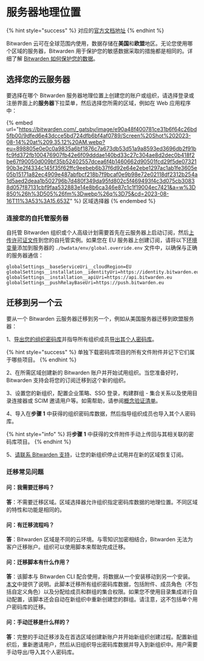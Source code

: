 # 服务器地理位置

{% hint style="success" %}
对应的[官方文档地址](https://bitwarden.com/help/server-geographies/)
{% endhint %}

Bitwarden 云可在全球范围内使用，数据存储在**美国**和**欧盟**地区。无论您使用哪个区域的服务器，Bitwarden 用于保护您的敏感数据采取的措施都是相同的。详细了解 [Bitwarden 如何保护您的数据](storage.md)。

## 选择您的云服务器 <a href="#choose-your-cloud-server" id="choose-your-cloud-server"></a>

要选择在哪个 Bitwarden 服务器地理位置上创建您的账户或组织，请选择登录或注册界面上的**服务器**下拉菜单，然后选择您所需的区域，例如在 Web 应用程序中：

{% embed url="https://bitwarden.com/_gatsby/image/e90a48f400781ce31b6f64c26bd5fb00/9dfed6e43dcce5bd724dfb6bf4af0789/Screen%20Shot%202023-08-14%20at%209.35.12%20AM.webp?eu=898805e0e0c0a9835a6bf1876c7a673db53d51a9a8593ed3696db2f91bfc9fd372fb100476907fb42e6f09dddae140bd33c27c304ae8d2dec0b418f2be67f90050d009bf35b52402557dcea6f4b1460662d90501fcd29f5de0732190b3e2f4334c145f35f62ffc9eebeb6b37f6d92e64e2ebe1297ac1ab1fe3605e05b15171a82ec4909e487abfbcf218b7f9bcaf0e9b98e72e02118df2312b254a1d5aed2deaa1b502796b7d480f349da95fd802c5f469493f4c3d075cb30838d057f87131cbf9faa532883e14e8b6ca346e87c1c1f19004ec7421&a=w%3D850%26h%3D505%26fm%3Dwebp%26q%3D75&cd=2023-08-16T11%3A53%3A15.653Z" %}
区域选择器
{% endembed %}

### 连接您的自托管服务器 <a href="#connect-your-self-hosted-server" id="connect-your-self-hosted-server"></a>

自托管 Bitwarden 组织或个人高级计划需要首先在云服务器上启动订阅，然后[上传许可证文件](../self-hosting/licensing-for-paid-features.md)到您的自托管实例。如果您在 EU 服务器上创建订阅，请将以下[环境变量](../self-hosting/configure-environment-variables.md)添加到服务器的 `./bwdata/env/global.override.env` 文件中，以确保与正确的服务器通信：

```
globalSettings__baseServiceUri__cloudRegion=EU
globalSettings__installation__identityUri=https://identity.bitwarden.eu
globalSettings__installation__apiUri=https://api.bitwarden.eu
globalSettings__pushRelayBaseUri=https://push.bitwarden.eu
```

## 迁移到另一个云 <a href="#migrate-to-another-cloud" id="migrate-to-another-cloud"></a>

要从一个 Bitwarden 云服务器迁移到另一个，例如从美国服务器迁移到欧盟服务器：

1、[导出您的组织密码库](../import-export/export-vault-data.md#export-an-organization-vault)并指导所有组织成员[导出其个人密码库](../import-export/export-vault-data.md#export-a-personal-vault)。

{% hint style="success" %}
单独下载密码库项目的所有文件附件并记下它们属于哪些项目。
{% endhint %}

2、在所需区域创建新的 Bitwarden 账户并开始试用组织。当您准备好时，Bitwarden 支持会将您的订阅迁移到这个新的组织。

3、设置您的新组织，配置企业策略、SSO 登录，构建群组 - 集合关系以及使用目录连接器或 SCIM 邀请用户等。如需帮助，请参阅[概念验证清单](../business-resources/proof-of-concept-project-checklist.md)。

4、导入在**步骤 1** 中获得的组织密码库数据，然后指导组织成员也导入其个人密码库。

{% hint style="info" %}
将**步骤 1** 中获得的文件附件手动上传回与其相关联的密码库项目。
{% endhint %}

5、[请联系 Bitwarden 支持](https://bitwarden.com/contact/)，让您的新组织停止试用并在新的区域恢复订阅。

### 迁移常见问题 <a href="#migration-faqs" id="migration-faqs"></a>

#### 问：我需要迁移吗？

**答**：不需要迁移区域。区域选择器允许组织指定密码库数据的地理位置。不同区域的特性和功能是相同的。

#### 问：有迁移流程吗？

**答**：Bitwarden 区域是不同的云环境。与零知识加密相结合，Bitwarden 无法为客户迁移账户。组织可以使用脚本来帮助完成迁移。

#### 问：迁移脚本有什么作用？

**答**：该脚本与 Bitwarden CLI 配合使用，将数据从一个安装移动到另一个安装。[本文](../miscellaneous/migration-script.md)中提供了说明。此脚本迁移所有组织密码库数据，包括附件、成员角色（不包括自定义角色）以及分配给成员和群组的集合权限。如果您不使用目录集成进行自动配置，该脚本还会自动在新组织中重新创建您的群组。请注意，这不包括单个用户密码库的迁移。

#### 问：手动迁移是什么样的？

**答**：完整的手动迁移涉及在首选区域创建新账户并开始新组织创建过程。配置新组织后，重新邀请用户，然后从旧组织导出密码库数据并导入到新组织中。用户需要手动导出/导入其个人密码库。
